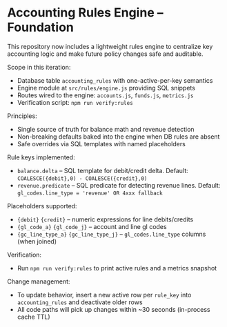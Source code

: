 # Accounting Rules Engine – Foundation

This repository now includes a lightweight rules engine to centralize key accounting logic and make future policy changes safe and auditable.

Scope in this iteration:

- Database table `accounting_rules` with one-active-per-key semantics
- Engine module at `src/rules/engine.js` providing SQL snippets
- Routes wired to the engine: `accounts.js`, `funds.js`, `metrics.js`
- Verification script: `npm run verify:rules`

Principles:

- Single source of truth for balance math and revenue detection
- Non-breaking defaults baked into the engine when DB rules are absent
- Safe overrides via SQL templates with named placeholders

Rule keys implemented:

- `balance.delta` – SQL template for debit/credit delta. Default: `COALESCE({debit},0) - COALESCE({credit},0)`
- `revenue.predicate` – SQL predicate for detecting revenue lines. Default: `gl_codes.line_type = 'revenue' OR 4xxx fallback`

Placeholders supported:

- `{debit}` `{credit}` – numeric expressions for line debits/credits
- `{gl_code_a}` `{gl_code_j}` – account and line gl codes
- `{gc_line_type_a}` `{gc_line_type_j}` – `gl_codes.line_type` columns (when joined)

Verification:

- Run `npm run verify:rules` to print active rules and a metrics snapshot

Change management:

- To update behavior, insert a new active row per `rule_key` into `accounting_rules` and deactivate older rows
- All code paths will pick up changes within ~30 seconds (in-process cache TTL)
